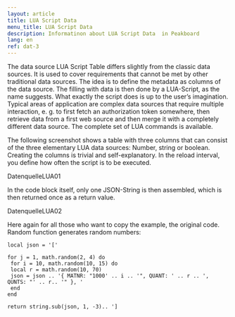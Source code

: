 ```yaml
---
layout: article
title: LUA Script Data
menu_title: LUA Script Data
description: Informatinon about LUA Script Data  in Peakboard
lang: en
ref: dat-3
---
```

The data source LUA Script Table differs slightly from the classic data sources. It is used to cover requirements that cannot be met by other traditional data sources. The idea is to define the metadata as columns of the data source. The filling with data is then done by a LUA-Script, as the name suggests. What exactly the script does is up to the user’s imagination. Typical areas of application are complex data sources that require multiple interaction, e. g. to first fetch an authorization token somewhere, then retrieve data from a first web source and then merge it with a completely different data source. The complete set of LUA commands is available.

The following screenshot shows a table with three columns that can consist of the three elementary LUA data sources: Number, string or boolean. Creating the columns is trivial and self-explanatory. In the reload interval, you define how often the script is to be executed.

 

DatenquelleLUA01

 

In the code block itself, only one JSON-String is then assembled, which is then returned once as a return value.

 

DatenquelleLUA02

 

Here again for all those who want to copy the example, the original code. Random function generates random numbers:

 

 
``` 
local json = '['
 
for j = 1, math.random(2, 4) do
 for i = 10, math.random(10, 15) do
 local r = math.random(10, 70)
 json = json .. '{ MATNR: "1000' .. i .. '", QUANT: ' .. r .. ', QUNTS: "' .. r.. '" }, '
 end
end

return string.sub(json, 1, -3).. ']

```
